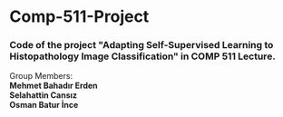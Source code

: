 # Comp-511-Project
### Code of the project "Adapting Self-Supervised Learning to Histopathology Image Classification" in COMP 511 Lecture.

Group Members: <br>
**Mehmet Bahadır Erden** <br>
**Selahattin Cansız**  <br>
**Osman Batur İnce** 
